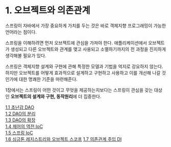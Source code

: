 # 1. 오브젝트와 의존관계

스프링이 자바에서 가장 중요하게 가치를 두는 것은 바로 객체지향 프로그래밍이 가능한 언어라는 점이다.

스프링을 이해하려면 먼저 오브젝트에 관심을 가져야 한다. 애플리케이션에서 오브젝트가 생성되고 다른 오브젝트와 관계를 맺고 사용되고 소멸하기까지의 전 과정을 진지하게 생각해볼 필요가 있다.

스프링은 객체지향 설계와 구현에 관해 특정한 모델과 기법을 억지로 강요하지 않는다. 하지만 오브젝트를 어떻게 효과적으로 설계하고 구현하고 사용하고 이를 개선해 나갈 것인가에 대한 명쾌한 기준을 마련해준다.

1장에서는 스프링이 어떤 것이고 무엇을 제공하는지보다는 스프링이 관심을 갖는 대상인 **오브젝트의 설계와 구현, 동작원리**에 더 집중한다.

[1.1 초난감 DAO](1/1.1_초난감_DAO.md) <br>
[1.2 DAO의 분리](1/1.2_DAO_분리.md) <br>
[1.3 DAO의 확장](1/1.3_DAO의_확장.md) <br>
[1.4 제어의 역전 IoC](1/1.4_제어의_역전_IoC.md) <br>
[1.5 스프링 IoC](1/1.5_스프링_IoC.md) <br>
[1.6 싱긍톤 레지스트리와 오브젝트 스코프](1/1.6_싱글톤_레지스트리와_오브젝트_스코프.md)
[1.7 의존관계 주입 DI](1/1.7_의존관계_주입_DI.md)


